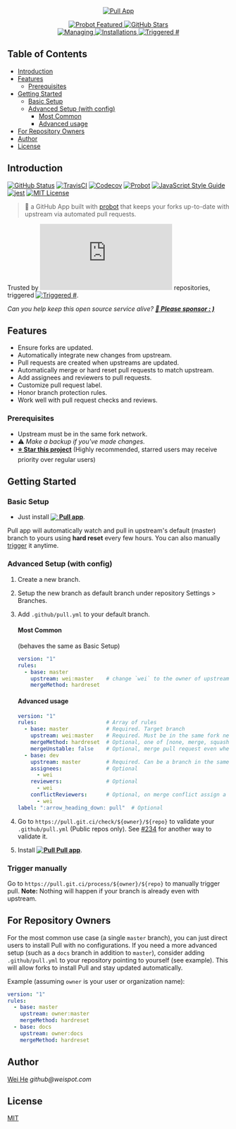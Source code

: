 <p align="center">
  <a href="https://github.com/apps/pull">
    <img alt="Pull App" src="https://prod.download/pull-social-svg" />
  </a>
</p>
<p align="center">
  <a href="https://probot.github.io">
    <img alt="Probot Featured" src="https://badgen.net/badge/probot/featured/orange?icon=dependabot&cache=86400" />
  </a>
  <a href="https://github.com/wei/pull">
    <img alt="GitHub Stars" src="https://badgen.net/github/stars/wei/pull?icon=github" />
  </a>
  <br/>
  <a href="https://github.com/apps/pull">
    <img alt="Managing" src="https://badgen.net/https/raw.githack.com/pull-app/stats/master/badges/managing.json" />
  </a>
  <a href="https://github.com/apps/pull">
    <img alt="Installations" src="https://badgen.net/https/raw.githack.com/pull-app/stats/master/badges/installed.json" />
  </a>
  <a href="https://github.com/issues?q=author%3Aapp%2Fpull">
    <img alt="Triggered #" src="https://badgen.net/runkit/pull-triggered-badge-5e55hqhkhmid" />
  </a>
</p>

<h2>Table of Contents</h2>
<!-- START doctoc generated TOC please keep comment here to allow auto update -->
<!-- DON'T EDIT THIS SECTION, INSTEAD RE-RUN doctoc TO UPDATE -->

- [Introduction](#introduction)
- [Features](#features)
  - [Prerequisites](#prerequisites)
- [Getting Started](#getting-started)
  - [Basic Setup](#basic-setup)
  - [Advanced Setup (with config)](#advanced-setup-with-config)
    - [Most Common](#most-common)
    - [Advanced usage](#advanced-usage)
- [For Repository Owners](#for-repository-owners)
- [Author](#author)
- [License](#license)

<!-- END doctoc generated TOC please keep comment here to allow auto update -->


## Introduction

[![GitHub Status](https://badgen.net/github/status/wei/pull?icon=github)](https://github.com/wei/pull)
[![TravisCI](https://badgen.net/travis/wei/pull?icon=travis&label=build)](https://travis-ci.com/wei/pull)
[![Codecov](https://badgen.net/codecov/c/github/wei/pull?icon=codecov)](https://codecov.io/gh/wei/pull)
[![Probot](https://badgen.net/badge/built%20with/probot/orange?icon=dependabot&cache=86400)](https://probot.github.io/)
[![JavaScript Style Guide](https://badgen.net/badge/code%20style/standard/f2a?cache=86400)](https://standardjs.com)
[![jest](https://facebook.github.io/jest/img/jest-badge.svg)](https://github.com/facebook/jest)
[![MIT License](https://badgen.net/badge/license/MIT/blue?cache=86400)](https://wei.mit-license.org)

> 🤖 a GitHub App built with [probot](https://github.com/probot/probot) that keeps your forks up-to-date with upstream via automated pull requests.

Trusted by [![Repository Count](https://badgen.net/https/raw.githack.com/pull-app/stats/master/badges/managing.plain.json?style=flat)](https://probot.github.io/apps/pull/) repositories, triggered [![Triggered #](https://badgen.net/runkit/pull-triggered-badge-5e55hqhkhmid?style=flat&label=)](https://github.com/issues?q=author%3Aapp%2Fpull).

_Can you help keep this open source service alive? **[💖 Please sponsor : )](https://prod.download/pull-readme-sponsor)**_


## Features

 - Ensure forks are updated.
 - Automatically integrate new changes from upstream.
 - Pull requests are created when upstreams are updated.
 - Automatically merge or hard reset pull requests to match upstream.
 - Add assignees and reviewers to pull requests.
 - Customize pull request label.
 - Honor branch protection rules.
 - Work well with pull request checks and reviews.

### Prerequisites
 - Upstream must be in the same fork network.
 - :warning: _Make a backup if you've made changes._
- **[⭐ Star this project](https://github.com/wei/pull)** (Highly recommended, starred users may receive priority over regular users)

## Getting Started

### Basic Setup

 - Just install **[<img src="https://prod.download/pull-18h-svg" valign="bottom"/> Pull app](https://github.com/apps/pull)**.

Pull app will automatically watch and pull in upstream's default (master) branch to yours using **hard reset** every few hours. You can also manually [trigger](#trigger-manually) it anytime.

### Advanced Setup (with config)

 1. Create a new branch.
 2. Setup the new branch as default branch under repository Settings > Branches.
 3. Add `.github/pull.yml` to your default branch.

    #### Most Common
    (behaves the same as Basic Setup)
    ```yaml
    version: "1"
    rules:
      - base: master
        upstream: wei:master    # change `wei` to the owner of upstream repo
        mergeMethod: hardreset
    ```

    #### Advanced usage
    ```yaml
    version: "1"
    rules:                      # Array of rules
      - base: master            # Required. Target branch
        upstream: wei:master    # Required. Must be in the same fork network.
        mergeMethod: hardreset  # Optional, one of [none, merge, squash, rebase, hardreset], Default: none.
        mergeUnstable: false    # Optional, merge pull request even when the mergeable_state is not clean. Default: false
      - base: dev
        upstream: master        # Required. Can be a branch in the same forked repo.
        assignees:              # Optional
          - wei
        reviewers:              # Optional
          - wei
        conflictReviewers:      # Optional, on merge conflict assign a reviewer
          - wei
    label: ":arrow_heading_down: pull"  # Optional
    ```

 4. Go to `https://pull.git.ci/check/${owner}/${repo}` to validate your `.github/pull.yml` (Public repos only). See [#234](https://github.com/wei/pull/issues/234) for another way to validate it.
 5. Install **[![<img src="https://prod.download/pull-18h-svg" valign="bottom"/> Pull](https://prod.download/pull-18h-svg) Pull app](https://github.com/apps/pull)**.

### Trigger manually

Go to `https://pull.git.ci/process/${owner}/${repo}` to manually trigger pull.
**Note:** Nothing will happen if your branch is already even with upstream.


## For Repository Owners

For the most common use case (a single `master` branch), you can just direct users to install Pull with no configurations.
If you need a more advanced setup (such as a `docs` branch in addition to `master`), consider adding `.github/pull.yml` to your repository pointing to yourself (see example). This will allow forks to install Pull and stay updated automatically.

Example (assuming `owner` is your user or organization name):
```yaml
version: "1"
rules:
  - base: master
    upstream: owner:master
    mergeMethod: hardreset
  - base: docs
    upstream: owner:docs
    mergeMethod: hardreset
```


## Author
[Wei He](https://github.com/wei) _github@weispot.com_


## License
[MIT](LICENSE)
